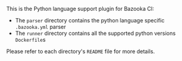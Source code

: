 This is the Python language support plugin for Bazooka CI:

* The `parser` directory contains the python language specific `.bazooka.yml` parser
* The `runner` directory contains all the supported python versions `Dockerfile`s

Please refer to each directory's `README` file for more details.
